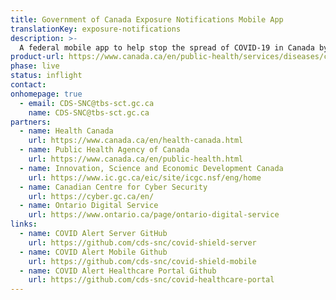 ```yaml
---
title: Government of Canada Exposure Notifications Mobile App
translationKey: exposure-notifications
description: >-
  A federal mobile app to help stop the spread of COVID-19 in Canada by notifying Canadians of exposure, while fully protecting their privacy.
product-url: https://www.canada.ca/en/public-health/services/diseases/coronavirus-disease-covid-19/covid-alert.html
phase: live
status: inflight
contact:
onhomepage: true
  - email: CDS-SNC@tbs-sct.gc.ca
    name: CDS-SNC@tbs-sct.gc.ca
partners:
  - name: Health Canada
    url: https://www.canada.ca/en/health-canada.html
  - name: Public Health Agency of Canada
    url: https://www.canada.ca/en/public-health.html
  - name: Innovation, Science and Economic Development Canada
    url: https://www.ic.gc.ca/eic/site/icgc.nsf/eng/home
  - name: Canadian Centre for Cyber Security
    url: https://cyber.gc.ca/en/
  - name: Ontario Digital Service
    url: https://www.ontario.ca/page/ontario-digital-service
links:
  - name: COVID Alert Server GitHub
    url: https://github.com/cds-snc/covid-shield-server
  - name: COVID Alert Mobile Github
    url: https://github.com/cds-snc/covid-shield-mobile
  - name: COVID Alert Healthcare Portal Github
    url: https://github.com/cds-snc/covid-healthcare-portal
---
```

